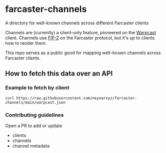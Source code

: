 # farcaster-channels
A directory for well-known channels across different Farcaster clients

Channels are (currently) a client-only feature, pioneered on the [Warpcast](https://warpcast.com/) client. Channels use [FIP-2](https://github.com/farcasterxyz/protocol/discussions/71) on the Farcaster protocol, but it's up to clients how to render them.

This repo serves as a public good for mapping well-known channels across Farcaster clients.


## How to fetch this data over an API

### Example to fetch by client
```
curl https://raw.githubusercontent.com/neynarxyz/farcaster-channels/main/warpcast.json
```

### Contributing guidelines
Open a PR to add or update
- clients
- channels
- channel metadata
  
